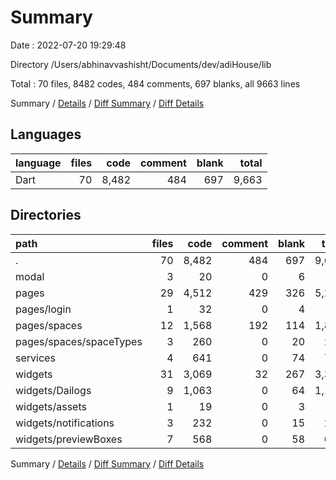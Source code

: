 # Summary

Date : 2022-07-20 19:29:48

Directory /Users/abhinavvashisht/Documents/dev/adiHouse/lib

Total : 70 files,  8482 codes, 484 comments, 697 blanks, all 9663 lines

Summary / [Details](details.md) / [Diff Summary](diff.md) / [Diff Details](diff-details.md)

## Languages
| language | files | code | comment | blank | total |
| :--- | ---: | ---: | ---: | ---: | ---: |
| Dart | 70 | 8,482 | 484 | 697 | 9,663 |

## Directories
| path | files | code | comment | blank | total |
| :--- | ---: | ---: | ---: | ---: | ---: |
| . | 70 | 8,482 | 484 | 697 | 9,663 |
| modal | 3 | 20 | 0 | 6 | 26 |
| pages | 29 | 4,512 | 429 | 326 | 5,267 |
| pages/login | 1 | 32 | 0 | 4 | 36 |
| pages/spaces | 12 | 1,568 | 192 | 114 | 1,874 |
| pages/spaces/spaceTypes | 3 | 260 | 0 | 20 | 280 |
| services | 4 | 641 | 0 | 74 | 715 |
| widgets | 31 | 3,069 | 32 | 267 | 3,368 |
| widgets/Dailogs | 9 | 1,063 | 0 | 64 | 1,127 |
| widgets/assets | 1 | 19 | 0 | 3 | 22 |
| widgets/notifications | 3 | 232 | 0 | 15 | 247 |
| widgets/previewBoxes | 7 | 568 | 0 | 58 | 626 |

Summary / [Details](details.md) / [Diff Summary](diff.md) / [Diff Details](diff-details.md)
